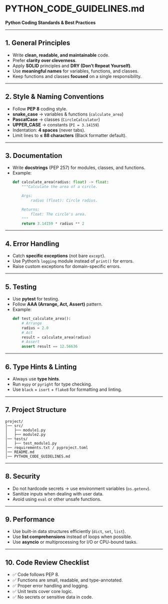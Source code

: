 # PYTHON_CODE_GUIDELINES.md
**Python Coding Standards & Best Practices**

---

## 1. General Principles
- Write **clean, readable, and maintainable** code.  
- Prefer **clarity over cleverness**.  
- Apply **SOLID** principles and **DRY (Don’t Repeat Yourself)**.  
- Use **meaningful names** for variables, functions, and classes.  
- Keep functions and classes **focused** on a single responsibility.  

---

## 2. Style & Naming Conventions
- Follow **PEP 8** coding style.  
- **snake_case** → variables & functions (`calculate_area`)  
- **PascalCase** → classes (`CircleCalculator`)  
- **UPPER_CASE** → constants (`PI = 3.14159`)  
- Indentation: **4 spaces** (never tabs).  
- Limit lines to **≤ 88 characters** (Black formatter default).  

---

## 3. Documentation
- Write **docstrings** (PEP 257) for modules, classes, and functions.  
- Example:
  ```python
  def calculate_area(radius: float) -> float:
      """Calculate the area of a circle.

      Args:
          radius (float): Circle radius.

      Returns:
          float: The circle's area.
      """
      return 3.14159 * radius ** 2
  ```

---

## 4. Error Handling
- Catch **specific exceptions** (not bare `except`).  
- Use Python’s `logging` module instead of `print()` for errors.  
- Raise custom exceptions for domain-specific errors.  

---

## 5. Testing
- Use **pytest** for testing.  
- Follow **AAA (Arrange, Act, Assert)** pattern.  
- Example:
  ```python
  def test_calculate_area():
      # Arrange
      radius = 2.0
      # Act
      result = calculate_area(radius)
      # Assert
      assert result == 12.56636
  ```

---

## 6. Type Hints & Linting
- Always use **type hints**.  
- Run `mypy` or `pyright` for type checking.  
- Use `black` + `isort` + `flake8` for formatting and linting.  

---

## 7. Project Structure
```
project/
│── src/
│   ├── module1.py
│   ├── module2.py
│── tests/
│   ├── test_module1.py
│── requirements.txt / pyproject.toml
│── README.md
│── PYTHON_CODE_GUIDELINES.md
```

---

## 8. Security
- Do not hardcode secrets → use environment variables (`os.getenv`).  
- Sanitize inputs when dealing with user data.  
- Avoid using `eval` or other unsafe functions.  

---

## 9. Performance
- Use built-in data structures efficiently (`dict`, `set`, `list`).  
- Use **list comprehensions** instead of loops when possible.  
- Use **asyncio** or multiprocessing for I/O or CPU-bound tasks.  

---

## 10. Code Review Checklist
- ✅ Code follows PEP 8.  
- ✅ Functions are small, readable, and type-annotated.  
- ✅ Proper error handling and logging.  
- ✅ Unit tests cover core logic.  
- ✅ No secrets or sensitive data in code.  
